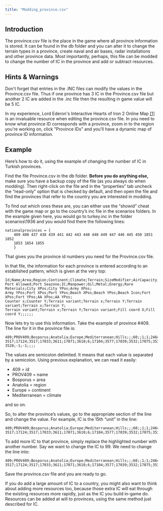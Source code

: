 ```yaml
---
title: "Modding_province.csv"
---
```


##  Introduction 

The province.csv file is the place in the game where all province
information is stored. It can be found in the db folder and you can
alter it to change the terrain types in a province, create naval and air
bases, radar installations and other province data. Most importantly,
perhaps, this file can be modded to change the number of IC in the
province and add or subtract resources.

##    Hints & Warnings 

Don't forget that entries in the .INC files can modify the values in the
Province.csv file. Thus if one province has 3 IC in the Province.csv
file but another 2 IC are added in the .inc file then the resulting in
game value will be 5 IC.

In my experience, Lord Ederon's Interactive Hearts of Iron 2 Online Map
[\[1\]](http://www.ederon.net/hoi2iom.aspx) is an invaluable resource
when editing the province.csv file. In you need to know what province ID
corresponds with a province, zoom in to the region you're working on,
click "Province IDs" and you'll have a dynamic map of province ID
information.

##  Example 

Here’s how to do it, using the example of changing the number of IC in
Turkish provinces.

Find the file Province.csv in the db folder. **Before you do anything
else,** make sure you have a backup copy of the file (as you always do
when modding). Then right-click on the file and in the “properties” tab
uncheck the “read-only” option that is checked by default, and then open
the file and find the provinces that refer to the country you are
interested in modding.

To find out which ones these are, you can either use the “showid” cheat
with the game map or go to the country’s inc file in the scenarios
folders. In the example given here, you would go to turkey.inc in the
folder scenarios\1936 and you would find there the following lines:

    nationalprovinces = {
        409 408 437 438 439 441 442 443 448 440 449 447 446 445 450 1851 1852
        1853 1854 1855
        }

That gives you the province id numbers you need for the Province.csv
file.

In that file, the information for each province is entered according to
an established pattern, which is given at the very top:

    Id;Name;Area;Region;Continent;Climate;Terrain;SizeModifier;AirCapacity;Infrastructure;City;Beaches;
    Port Allowed;Port Seazone;IC;Manpower;Oil;Metal;Energy;Rare Materials;City XPos;City YPos;Army XPos;
    Army YPos;Port XPos;Port YPos;Beach XPos;Beach YPos;Beach Icon;Fort XPos;Fort YPos;AA XPos;AA YPos;
    Counter x;Counter Y;Terrain variant;Terrain x;Terrain Y;Terrain variant;Terrain x;Terrain Y;
    Terrain variant;Terrain x;Terrain Y;Terrain variant;Fill coord X;Fill coord Y;;;;;;

Now lets try to use this information. Take the example of province
\#409. The line for it in the province file is:

    409;PROV409;Bosporus;Anatolia;Europe;Mediterranean;Hills;;;60;;1;1;2464;1;1;0;2;1;1;17069;
    3517;17124;3517;17033;3611;17071;3610;6;17104;3577;17039;3532;17075;3536;;;;;;;;;;;17080;
    3528;-1;-1;;;;

The values are semicolon delimited. It means that each value is
separated by a semicolon. Using previous explanation, we can read it
easily:

-   409 = id
-   PROV409 = name
-   Bosporus = area
-   Anatolia = region
-   Europe = continent
-   Mediterranean = climate

and so on.

So, to alter the province’s values, go to the appropriate section of the
line and change the value. For example, IC is the 15th “unit” in the
line:

    409;PROV409;Bosporus;Anatolia;Europe;Mediterranean;Hills;;;60;;1;1;2464;1;1;0;2;1;1;17069;
    3517;17124;3517;17033;3611;17071;3610;6;17104;3577;17039;3532;17075;3536;;;;;;;;;;;17080;

To add more IC to that province, simply replace the highlighted number
with another number. Say we want to change the IC to 99. We need to
change the line into:

    409;PROV409;Bosporus;Anatolia;Europe;Mediterranean;Hills;;;60;;1;1;2464;99;1;0;2;1;1;17069;
    3517;17124;3517;17033;3611;17071;3610;6;17104;3577;17039;3532;17075;3536;;;;;;;;;;;17080;

Save the province.csv file and you are ready to go.

If you do add a large amount of IC to a country, you might also want to
think about adding more resources too, because those extra IC will eat
through the existing resources more rapidly, just as the IC you build
in-game do. Resources can be added at will to provinces, using the same
method just described for IC.
